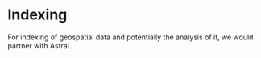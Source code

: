 # Indexing

For indexing of geospatial data and potentially the analysis of it, we would partner with Astral.&#x20;
